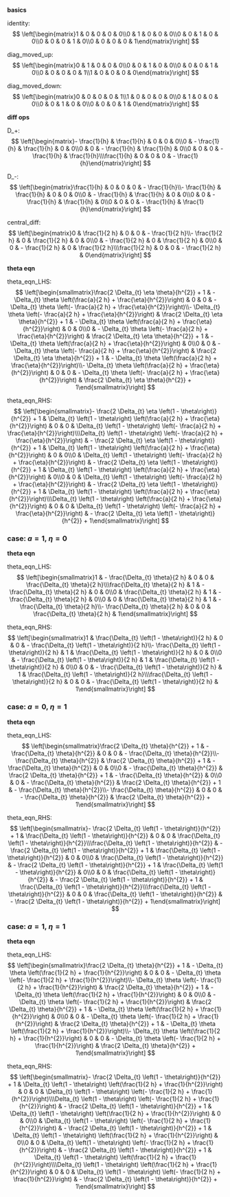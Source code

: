 **basics**

identity:
$$ \left[\begin{matrix}1 & 0 & 0 & 0 & 0\\0 & 1 & 0 & 0 & 0\\0 & 0 & 1 & 0 & 0\\0 & 0 & 0 & 1 & 0\\0 & 0 & 0 & 0 & 1\end{matrix}\right] $$

diag_moved_up:
$$ \left[\begin{matrix}0 & 1 & 0 & 0 & 0\\0 & 0 & 1 & 0 & 0\\0 & 0 & 0 & 1 & 0\\0 & 0 & 0 & 0 & 1\\1 & 0 & 0 & 0 & 0\end{matrix}\right] $$

diag_moved_down:
$$ \left[\begin{matrix}0 & 0 & 0 & 0 & 1\\1 & 0 & 0 & 0 & 0\\0 & 1 & 0 & 0 & 0\\0 & 0 & 1 & 0 & 0\\0 & 0 & 0 & 1 & 0\end{matrix}\right] $$

**diff ops**

D_+:
$$ \left[\begin{matrix}- \frac{1}{h} & \frac{1}{h} & 0 & 0 & 0\\0 & - \frac{1}{h} & \frac{1}{h} & 0 & 0\\0 & 0 & - \frac{1}{h} & \frac{1}{h} & 0\\0 & 0 & 0 & - \frac{1}{h} & \frac{1}{h}\\\frac{1}{h} & 0 & 0 & 0 & - \frac{1}{h}\end{matrix}\right] $$

D_-:
$$ \left[\begin{matrix}\frac{1}{h} & 0 & 0 & 0 & - \frac{1}{h}\\- \frac{1}{h} & \frac{1}{h} & 0 & 0 & 0\\0 & - \frac{1}{h} & \frac{1}{h} & 0 & 0\\0 & 0 & - \frac{1}{h} & \frac{1}{h} & 0\\0 & 0 & 0 & - \frac{1}{h} & \frac{1}{h}\end{matrix}\right] $$

central_diff:
$$ \left[\begin{matrix}0 & \frac{1}{2 h} & 0 & 0 & - \frac{1}{2 h}\\- \frac{1}{2 h} & 0 & \frac{1}{2 h} & 0 & 0\\0 & - \frac{1}{2 h} & 0 & \frac{1}{2 h} & 0\\0 & 0 & - \frac{1}{2 h} & 0 & \frac{1}{2 h}\\\frac{1}{2 h} & 0 & 0 & - \frac{1}{2 h} & 0\end{matrix}\right] $$

**theta eqn**

theta_eqn_LHS:
$$ \left[\begin{smallmatrix}\frac{2 \Delta_{t} \eta \theta}{h^{2}} + 1 & - \Delta_{t} \theta \left(\frac{a}{2 h} + \frac{\eta}{h^{2}}\right) & 0 & 0 & - \Delta_{t} \theta \left(- \frac{a}{2 h} + \frac{\eta}{h^{2}}\right)\\- \Delta_{t} \theta \left(- \frac{a}{2 h} + \frac{\eta}{h^{2}}\right) & \frac{2 \Delta_{t} \eta \theta}{h^{2}} + 1 & - \Delta_{t} \theta \left(\frac{a}{2 h} + \frac{\eta}{h^{2}}\right) & 0 & 0\\0 & - \Delta_{t} \theta \left(- \frac{a}{2 h} + \frac{\eta}{h^{2}}\right) & \frac{2 \Delta_{t} \eta \theta}{h^{2}} + 1 & - \Delta_{t} \theta \left(\frac{a}{2 h} + \frac{\eta}{h^{2}}\right) & 0\\0 & 0 & - \Delta_{t} \theta \left(- \frac{a}{2 h} + \frac{\eta}{h^{2}}\right) & \frac{2 \Delta_{t} \eta \theta}{h^{2}} + 1 & - \Delta_{t} \theta \left(\frac{a}{2 h} + \frac{\eta}{h^{2}}\right)\\- \Delta_{t} \theta \left(\frac{a}{2 h} + \frac{\eta}{h^{2}}\right) & 0 & 0 & - \Delta_{t} \theta \left(- \frac{a}{2 h} + \frac{\eta}{h^{2}}\right) & \frac{2 \Delta_{t} \eta \theta}{h^{2}} + 1\end{smallmatrix}\right] $$

theta_eqn_RHS:
$$ \left[\begin{smallmatrix}- \frac{2 \Delta_{t} \eta \left(1 - \theta\right)}{h^{2}} + 1 & \Delta_{t} \left(1 - \theta\right) \left(\frac{a}{2 h} + \frac{\eta}{h^{2}}\right) & 0 & 0 & \Delta_{t} \left(1 - \theta\right) \left(- \frac{a}{2 h} + \frac{\eta}{h^{2}}\right)\\\Delta_{t} \left(1 - \theta\right) \left(- \frac{a}{2 h} + \frac{\eta}{h^{2}}\right) & - \frac{2 \Delta_{t} \eta \left(1 - \theta\right)}{h^{2}} + 1 & \Delta_{t} \left(1 - \theta\right) \left(\frac{a}{2 h} + \frac{\eta}{h^{2}}\right) & 0 & 0\\0 & \Delta_{t} \left(1 - \theta\right) \left(- \frac{a}{2 h} + \frac{\eta}{h^{2}}\right) & - \frac{2 \Delta_{t} \eta \left(1 - \theta\right)}{h^{2}} + 1 & \Delta_{t} \left(1 - \theta\right) \left(\frac{a}{2 h} + \frac{\eta}{h^{2}}\right) & 0\\0 & 0 & \Delta_{t} \left(1 - \theta\right) \left(- \frac{a}{2 h} + \frac{\eta}{h^{2}}\right) & - \frac{2 \Delta_{t} \eta \left(1 - \theta\right)}{h^{2}} + 1 & \Delta_{t} \left(1 - \theta\right) \left(\frac{a}{2 h} + \frac{\eta}{h^{2}}\right)\\\Delta_{t} \left(1 - \theta\right) \left(\frac{a}{2 h} + \frac{\eta}{h^{2}}\right) & 0 & 0 & \Delta_{t} \left(1 - \theta\right) \left(- \frac{a}{2 h} + \frac{\eta}{h^{2}}\right) & - \frac{2 \Delta_{t} \eta \left(1 - \theta\right)}{h^{2}} + 1\end{smallmatrix}\right] $$

### case: $a=1, \ \eta=0$
**theta eqn**

theta_eqn_LHS:
$$ \left[\begin{smallmatrix}1 & - \frac{\Delta_{t} \theta}{2 h} & 0 & 0 & \frac{\Delta_{t} \theta}{2 h}\\\frac{\Delta_{t} \theta}{2 h} & 1 & - \frac{\Delta_{t} \theta}{2 h} & 0 & 0\\0 & \frac{\Delta_{t} \theta}{2 h} & 1 & - \frac{\Delta_{t} \theta}{2 h} & 0\\0 & 0 & \frac{\Delta_{t} \theta}{2 h} & 1 & - \frac{\Delta_{t} \theta}{2 h}\\- \frac{\Delta_{t} \theta}{2 h} & 0 & 0 & \frac{\Delta_{t} \theta}{2 h} & 1\end{smallmatrix}\right] $$

theta_eqn_RHS:
$$ \left[\begin{smallmatrix}1 & \frac{\Delta_{t} \left(1 - \theta\right)}{2 h} & 0 & 0 & - \frac{\Delta_{t} \left(1 - \theta\right)}{2 h}\\- \frac{\Delta_{t} \left(1 - \theta\right)}{2 h} & 1 & \frac{\Delta_{t} \left(1 - \theta\right)}{2 h} & 0 & 0\\0 & - \frac{\Delta_{t} \left(1 - \theta\right)}{2 h} & 1 & \frac{\Delta_{t} \left(1 - \theta\right)}{2 h} & 0\\0 & 0 & - \frac{\Delta_{t} \left(1 - \theta\right)}{2 h} & 1 & \frac{\Delta_{t} \left(1 - \theta\right)}{2 h}\\\frac{\Delta_{t} \left(1 - \theta\right)}{2 h} & 0 & 0 & - \frac{\Delta_{t} \left(1 - \theta\right)}{2 h} & 1\end{smallmatrix}\right] $$

### case: $a=0, \ \eta=1$
**theta eqn**

theta_eqn_LHS:
$$ \left[\begin{smallmatrix}\frac{2 \Delta_{t} \theta}{h^{2}} + 1 & - \frac{\Delta_{t} \theta}{h^{2}} & 0 & 0 & - \frac{\Delta_{t} \theta}{h^{2}}\\- \frac{\Delta_{t} \theta}{h^{2}} & \frac{2 \Delta_{t} \theta}{h^{2}} + 1 & - \frac{\Delta_{t} \theta}{h^{2}} & 0 & 0\\0 & - \frac{\Delta_{t} \theta}{h^{2}} & \frac{2 \Delta_{t} \theta}{h^{2}} + 1 & - \frac{\Delta_{t} \theta}{h^{2}} & 0\\0 & 0 & - \frac{\Delta_{t} \theta}{h^{2}} & \frac{2 \Delta_{t} \theta}{h^{2}} + 1 & - \frac{\Delta_{t} \theta}{h^{2}}\\- \frac{\Delta_{t} \theta}{h^{2}} & 0 & 0 & - \frac{\Delta_{t} \theta}{h^{2}} & \frac{2 \Delta_{t} \theta}{h^{2}} + 1\end{smallmatrix}\right] $$

theta_eqn_RHS:
$$ \left[\begin{smallmatrix}- \frac{2 \Delta_{t} \left(1 - \theta\right)}{h^{2}} + 1 & \frac{\Delta_{t} \left(1 - \theta\right)}{h^{2}} & 0 & 0 & \frac{\Delta_{t} \left(1 - \theta\right)}{h^{2}}\\\frac{\Delta_{t} \left(1 - \theta\right)}{h^{2}} & - \frac{2 \Delta_{t} \left(1 - \theta\right)}{h^{2}} + 1 & \frac{\Delta_{t} \left(1 - \theta\right)}{h^{2}} & 0 & 0\\0 & \frac{\Delta_{t} \left(1 - \theta\right)}{h^{2}} & - \frac{2 \Delta_{t} \left(1 - \theta\right)}{h^{2}} + 1 & \frac{\Delta_{t} \left(1 - \theta\right)}{h^{2}} & 0\\0 & 0 & \frac{\Delta_{t} \left(1 - \theta\right)}{h^{2}} & - \frac{2 \Delta_{t} \left(1 - \theta\right)}{h^{2}} + 1 & \frac{\Delta_{t} \left(1 - \theta\right)}{h^{2}}\\\frac{\Delta_{t} \left(1 - \theta\right)}{h^{2}} & 0 & 0 & \frac{\Delta_{t} \left(1 - \theta\right)}{h^{2}} & - \frac{2 \Delta_{t} \left(1 - \theta\right)}{h^{2}} + 1\end{smallmatrix}\right] $$

### case: $a=1, \ \eta=1$
**theta eqn**

theta_eqn_LHS:
$$ \left[\begin{smallmatrix}\frac{2 \Delta_{t} \theta}{h^{2}} + 1 & - \Delta_{t} \theta \left(\frac{1}{2 h} + \frac{1}{h^{2}}\right) & 0 & 0 & - \Delta_{t} \theta \left(- \frac{1}{2 h} + \frac{1}{h^{2}}\right)\\- \Delta_{t} \theta \left(- \frac{1}{2 h} + \frac{1}{h^{2}}\right) & \frac{2 \Delta_{t} \theta}{h^{2}} + 1 & - \Delta_{t} \theta \left(\frac{1}{2 h} + \frac{1}{h^{2}}\right) & 0 & 0\\0 & - \Delta_{t} \theta \left(- \frac{1}{2 h} + \frac{1}{h^{2}}\right) & \frac{2 \Delta_{t} \theta}{h^{2}} + 1 & - \Delta_{t} \theta \left(\frac{1}{2 h} + \frac{1}{h^{2}}\right) & 0\\0 & 0 & - \Delta_{t} \theta \left(- \frac{1}{2 h} + \frac{1}{h^{2}}\right) & \frac{2 \Delta_{t} \theta}{h^{2}} + 1 & - \Delta_{t} \theta \left(\frac{1}{2 h} + \frac{1}{h^{2}}\right)\\- \Delta_{t} \theta \left(\frac{1}{2 h} + \frac{1}{h^{2}}\right) & 0 & 0 & - \Delta_{t} \theta \left(- \frac{1}{2 h} + \frac{1}{h^{2}}\right) & \frac{2 \Delta_{t} \theta}{h^{2}} + 1\end{smallmatrix}\right] $$

theta_eqn_RHS:
$$ \left[\begin{smallmatrix}- \frac{2 \Delta_{t} \left(1 - \theta\right)}{h^{2}} + 1 & \Delta_{t} \left(1 - \theta\right) \left(\frac{1}{2 h} + \frac{1}{h^{2}}\right) & 0 & 0 & \Delta_{t} \left(1 - \theta\right) \left(- \frac{1}{2 h} + \frac{1}{h^{2}}\right)\\\Delta_{t} \left(1 - \theta\right) \left(- \frac{1}{2 h} + \frac{1}{h^{2}}\right) & - \frac{2 \Delta_{t} \left(1 - \theta\right)}{h^{2}} + 1 & \Delta_{t} \left(1 - \theta\right) \left(\frac{1}{2 h} + \frac{1}{h^{2}}\right) & 0 & 0\\0 & \Delta_{t} \left(1 - \theta\right) \left(- \frac{1}{2 h} + \frac{1}{h^{2}}\right) & - \frac{2 \Delta_{t} \left(1 - \theta\right)}{h^{2}} + 1 & \Delta_{t} \left(1 - \theta\right) \left(\frac{1}{2 h} + \frac{1}{h^{2}}\right) & 0\\0 & 0 & \Delta_{t} \left(1 - \theta\right) \left(- \frac{1}{2 h} + \frac{1}{h^{2}}\right) & - \frac{2 \Delta_{t} \left(1 - \theta\right)}{h^{2}} + 1 & \Delta_{t} \left(1 - \theta\right) \left(\frac{1}{2 h} + \frac{1}{h^{2}}\right)\\\Delta_{t} \left(1 - \theta\right) \left(\frac{1}{2 h} + \frac{1}{h^{2}}\right) & 0 & 0 & \Delta_{t} \left(1 - \theta\right) \left(- \frac{1}{2 h} + \frac{1}{h^{2}}\right) & - \frac{2 \Delta_{t} \left(1 - \theta\right)}{h^{2}} + 1\end{smallmatrix}\right] $$
